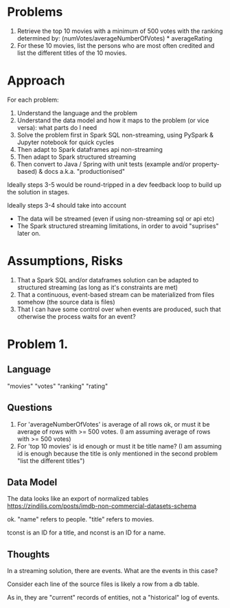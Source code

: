 # Problems

1. Retrieve the top 10 movies with a minimum of 500 votes with the ranking determined by: (numVotes/averageNumberOfVotes) * averageRating
 
2. For these 10 movies, list the persons who are most often credited and list the
different titles of the 10 movies.

# Approach

For each problem:

1. Understand the language and the problem
2. Understand the data model and how it maps to the problem (or vice versa): what parts do I need
3. Solve the problem first in Spark SQL non-streaming, using PySpark & Jupyter notebook for quick cycles
4. Then adapt to Spark dataframes api non-streaming
5. Then adapt to Spark structured streaming
6. Then convert to Java / Spring with unit tests (example and/or property-based) & docs a.k.a. "productionised"

Ideally steps 3-5 would be round-tripped in a dev feedback loop to build up the solution in stages.

Ideally steps 3-4 should take into account 

- The data will be streamed (even if using non-streaming sql or api etc)
- The Spark structured streaming limitations, in order to avoid "suprises" later on.

# Assumptions, Risks
1. That a Spark SQL and/or dataframes solution can be adapted to structured streaming (as long as it's constraints are met)
2. That a continuous, event-based stream can be materialized from files somehow (the source data is files)
3. That I can have some control over when events are produced, such that otherwise the process waits for an event?

# Problem 1.

## Language
"movies"
"votes"
"ranking"
"rating"

## Questions
1. For 'averageNumberOfVotes' is average of all rows ok, or must it be average of rows with >= 500 votes. (I am assuming average of rows with >= 500 votes)
2. For 'top 10 movies' is id enough or must it be title name? (I am assuming id is enough because the title is only mentioned in the second problem "list the
different titles")

## Data Model
The data looks like an export of normalized tables
https://zindilis.com/posts/imdb-non-commercial-datasets-schema

ok.
"name" refers to people.
"title" refers to movies.

tconst is an ID for a title, and
nconst is an ID for a name.

## Thoughts

In a streaming solution, there are events. What are the events in this case?

Consider each line of the source files is likely a row from a db table.

As in, they are "current" records of  entities, not a "historical" log of events.
